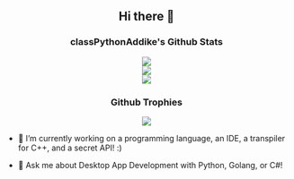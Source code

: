 <h2 align="center">Hi there 👋</h2>

<h3 align="center">classPythonAddike's Github Stats</h3>
<p align="center">
  <img src="https://github-readme-stats.vercel.app/api?username=classPythonAddike&show_icons=true&count_private=true&include_all_commits=true&theme=gruvbox"/> <br>
  <img src="https://github-readme-streak-stats.herokuapp.com/?user=classPythonAddike&theme=gruvbox"/> <br>
  <img src="https://github-readme-stats.vercel.app/api/top-langs/?username=classPythonAddike&hide=Brainfuck&theme=gruvbox&layout=compact"/> <br>
</p>
<h3 align="center">Github Trophies</h3>
<p align="center">
  <img src="https://github-profile-trophy.vercel.app/?username=classPythonAddike&theme=gruvbox"/>
</p>

- 🔭 I’m currently working on a programming language, an IDE, a transpiler for C++, and a secret API! :)
<!------ 🌱 I’m currently learning Vue.js! ---------->
- 💬 Ask me about Desktop App Development with Python, Golang, or C#!
